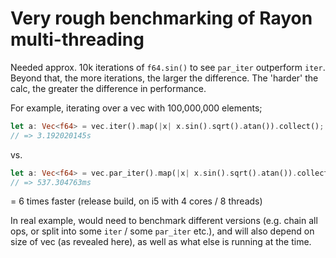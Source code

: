 # Very rough benchmarking of Rayon multi-threading
  
Needed approx. 10k iterations of `f64.sin()` to see `par_iter` outperform `iter`.
Beyond that, the more iterations, the larger the difference. 
The 'harder' the calc, the greater the difference in performance.  
  
For example, iterating over a vec with 100,000,000 elements;
```Rust
let a: Vec<f64> = vec.iter().map(|x| x.sin().sqrt().atan()).collect();
// => 3.192020145s
```
vs.
```Rust
let a: Vec<f64> = vec.par_iter().map(|x| x.sin().sqrt().atan()).collect();
// => 537.304763ms
```
= 6 times faster (release build, on i5 with 4 cores / 8 threads)  
  
In real example, would need to benchmark different versions (e.g. chain all ops, or split into some `iter` / some `par_iter` etc.), and will also depend on size of vec (as revealed here), as well as what else is running at the time.